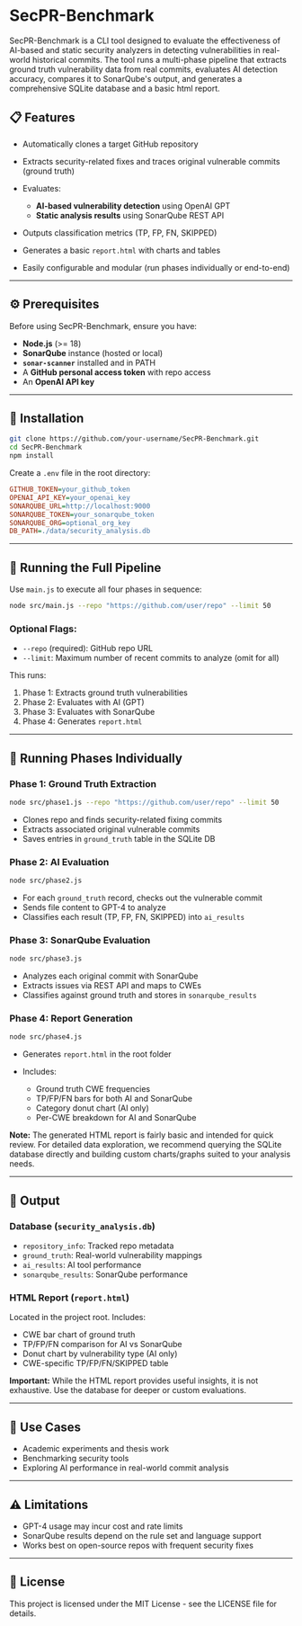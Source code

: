 # SecPR-Benchmark

SecPR-Benchmark is a CLI tool designed to evaluate the effectiveness of AI-based and static security analyzers in detecting vulnerabilities in real-world historical commits. The tool runs a multi-phase pipeline that extracts ground truth vulnerability data from real commits, evaluates AI detection accuracy, compares it to SonarQube's output, and generates a comprehensive SQLite database and a basic html report.

## 📋 Features

- Automatically clones a target GitHub repository
- Extracts security-related fixes and traces original vulnerable commits (ground truth)
- Evaluates:

  - **AI-based vulnerability detection** using OpenAI GPT
  - **Static analysis results** using SonarQube REST API

- Outputs classification metrics (TP, FP, FN, SKIPPED)
- Generates a basic `report.html` with charts and tables
- Easily configurable and modular (run phases individually or end-to-end)

---

## ⚙️ Prerequisites

Before using SecPR-Benchmark, ensure you have:

- **Node.js** (>= 18)
- **SonarQube** instance (hosted or local)
- **`sonar-scanner`** installed and in PATH
- A **GitHub personal access token** with repo access
- An **OpenAI API key**

---

## 💾 Installation

```bash
git clone https://github.com/your-username/SecPR-Benchmark.git
cd SecPR-Benchmark
npm install
```

Create a `.env` file in the root directory:

```ini
GITHUB_TOKEN=your_github_token
OPENAI_API_KEY=your_openai_key
SONARQUBE_URL=http://localhost:9000
SONARQUBE_TOKEN=your_sonarqube_token
SONARQUBE_ORG=optional_org_key
DB_PATH=./data/security_analysis.db
```

---

## 🚀 Running the Full Pipeline

Use `main.js` to execute all four phases in sequence:

```bash
node src/main.js --repo "https://github.com/user/repo" --limit 50
```

### Optional Flags:

- `--repo` (required): GitHub repo URL
- `--limit`: Maximum number of recent commits to analyze (omit for all)

This runs:

1. Phase 1: Extracts ground truth vulnerabilities
2. Phase 2: Evaluates with AI (GPT)
3. Phase 3: Evaluates with SonarQube
4. Phase 4: Generates `report.html`

---

## 🔬 Running Phases Individually

### Phase 1: Ground Truth Extraction

```bash
node src/phase1.js --repo "https://github.com/user/repo" --limit 50
```

- Clones repo and finds security-related fixing commits
- Extracts associated original vulnerable commits
- Saves entries in `ground_truth` table in the SQLite DB

### Phase 2: AI Evaluation

```bash
node src/phase2.js
```

- For each `ground_truth` record, checks out the vulnerable commit
- Sends file content to GPT-4 to analyze
- Classifies each result (TP, FP, FN, SKIPPED) into `ai_results`

### Phase 3: SonarQube Evaluation

```bash
node src/phase3.js
```

- Analyzes each original commit with SonarQube
- Extracts issues via REST API and maps to CWEs
- Classifies against ground truth and stores in `sonarqube_results`

### Phase 4: Report Generation

```bash
node src/phase4.js
```

- Generates `report.html` in the root folder
- Includes:

  - Ground truth CWE frequencies
  - TP/FP/FN bars for both AI and SonarQube
  - Category donut chart (AI only)
  - Per-CWE breakdown for AI and SonarQube

**Note:** The generated HTML report is fairly basic and intended for quick review. For detailed data exploration, we recommend querying the SQLite database directly and building custom charts/graphs suited to your analysis needs.

---

## 📁 Output

### Database (`security_analysis.db`)

- `repository_info`: Tracked repo metadata
- `ground_truth`: Real-world vulnerability mappings
- `ai_results`: AI tool performance
- `sonarqube_results`: SonarQube performance

### HTML Report (`report.html`)

Located in the project root. Includes:

- CWE bar chart of ground truth
- TP/FP/FN comparison for AI vs SonarQube
- Donut chart by vulnerability type (AI only)
- CWE-specific TP/FP/FN/SKIPPED table

**Important:** While the HTML report provides useful insights, it is not exhaustive. Use the database for deeper or custom evaluations.

---

## 🧠 Use Cases

- Academic experiments and thesis work
- Benchmarking security tools
- Exploring AI performance in real-world commit analysis

---

## ⚠️ Limitations

- GPT-4 usage may incur cost and rate limits
- SonarQube results depend on the rule set and language support
- Works best on open-source repos with frequent security fixes

---

## 🤝 License

This project is licensed under the MIT License - see the LICENSE file for details.
